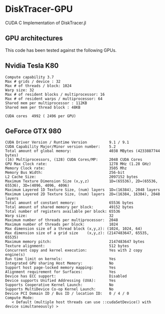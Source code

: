 # DiskTracer-GPU

CUDA C Implementation of DiskTracer.jl



## GPU architectures

This code has been tested against the following GPUs.

## Nvidia Tesla K80

    Compute capability 3.7
    Max # grids / device : 32
    Max # of threads / block: 1024
    Warp size: 32
    Max # of resident blocks / multiprocessor: 16
    Max # of resident warps / multiprocessor: 64
    Shared mem per multiprocessor : 112KB
    Shared mem per thread block : 48KB

    CUDA cores	4992 ( 2496 per GPU)


## GeForce GTX 980

    CUDA Driver Version / Runtime Version          9.1 / 9.1
    CUDA Capability Major/Minor version number:    5.2
    Total amount of global memory:                 4038 MBytes (4233887744 bytes)
    (16) Multiprocessors, (128) CUDA Cores/MP:     2048 CUDA Cores
    GPU Max Clock rate:                            1278 MHz (1.28 GHz)
    Memory Clock rate:                             3505 Mhz
    Memory Bus Width:                              256-bit
    L2 Cache Size:                                 2097152 bytes
    Maximum Texture Dimension Size (x,y,z)         1D=(65536), 2D=(65536, 65536), 3D=(4096, 4096, 4096)
    Maximum Layered 1D Texture Size, (num) layers  1D=(16384), 2048 layers
    Maximum Layered 2D Texture Size, (num) layers  2D=(16384, 16384), 2048 layers
    Total amount of constant memory:               65536 bytes
    Total amount of shared memory per block:       49152 bytes
    Total number of registers available per block: 65536
    Warp size:                                     32
    Maximum number of threads per multiprocessor:  2048
    Maximum number of threads per block:           1024
    Max dimension size of a thread block (x,y,z): (1024, 1024, 64)
    Max dimension size of a grid size    (x,y,z): (2147483647, 65535, 65535)
    Maximum memory pitch:                          2147483647 bytes
    Texture alignment:                             512 bytes
    Concurrent copy and kernel execution:          Yes with 2 copy engine(s)
    Run time limit on kernels:                     Yes
    Integrated GPU sharing Host Memory:            No
    Support host page-locked memory mapping:       Yes
    Alignment requirement for Surfaces:            Yes
    Device has ECC support:                        Disabled
    Device supports Unified Addressing (UVA):      Yes
    Supports Cooperative Kernel Launch:            No
    Supports MultiDevice Co-op Kernel Launch:      No
    Device PCI Domain ID / Bus ID / location ID:   0 / 4 / 0
    Compute Mode:
       < Default (multiple host threads can use ::cudaSetDevice() with device simultaneously) >
